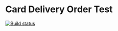 # Card Delivery Order Test
[![Build status](https://ci.appveyor.com/api/projects/status/qhvu1ajtehtq994w?svg=true)](https://ci.appveyor.com/project/nancygespens/task-4-1-carddeliveryorder)
